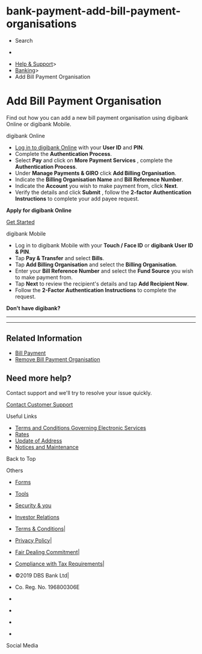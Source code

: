 # bank-payment-add-bill-payment-organisations

[](https://www.dbs.com.sg)

  * Search 

  * 


[](https://www.dbs.com.sg/personal/default.page)

  * [Help & Support](https://www.dbs.com.sg/personal/support/home.html)>
  * [Banking](https://www.dbs.com.sg/personal/support/banking-product.html)>
  * Add Bill Payment Organisation



# Add Bill Payment Organisation

Find out how you can add a new bill payment organisation using digibank Online or digibank Mobile.

digibank Online

  * [Log in to digibank Online](https://internet-banking.dbs.com.sg/) with your **User ID** and **PIN**.
  * Complete the **Authentication Process**.
  * Select **Pay** and click on **More Payment Services** , complete the **Authentication Process**.
  * Under **Manage Payments & GIRO** click **Add Billing Organisation**.
  * Indicate the **Billing Organisation Name** and **Bill Reference Number**.
  * Indicate the **Account** you wish to make payment from, click **Next**.
  * Verify the details and click **Submit** , follow the **2-factor Authentication Instructions** to complete your add payee request.

  


**Apply for digibank Online**

[Get Started](https://internet-banking.dbs.com.sg/ibAPL/Welcome)

digibank Mobile

  * Log in to digibank Mobile with your **Touch / Face ID** or **digibank User ID & PIN**.
  * Tap **Pay & Transfer** and select **Bills**.
  * Tap **Add Billing Organisation** and select the **Billing Organisation**.
  * Enter your **Bill Reference Number** and select the **Fund Source** you wish to make payment from.
  * Tap **Next** to review the recipient's details and tap **Add Recipient Now**.
  * Follow the **2-Factor Authentication Instructions** to complete the request.

  


**Don't have digibank?**  
[](https://itunes.apple.com/us/app/dbs-mobile-banking/id1068403826?mt=8) [](https://play.google.com/store/apps/details?id=com.dbs.sg.dbsmbanking)

* * *

* * *

## Related Information

  * [Bill Payment](https://www.dbs.com.sg/personal/support/bank-payment-bill-payment.html)
  * [Remove Bill Payment Organisation](https://www.dbs.com.sg/personal/support/bank-payment-remove-bill-payment-organisations.html)



## Need more help?

Contact support and we'll try to resolve your issue quickly.

[Contact Customer Support](https://www.dbs.com.sg/personal/contact-us.page)

Useful Links

  * [Terms and Conditions Governing Electronic Services](https://www.dbs.com.sg/personal/deposits/terms-conditions-electronic-services.page)
  * [Rates](https://www.dbs.com.sg/personal/rates-online/default.page)
  * [Update of Address](https://www.dbs.com.sg/personal/deposits/update-address.page)
  * [Notices and Maintenance](https://www.dbs.com.sg/personal/deposits/maintenance-schedule.page)



Back to Top

Others

  * [Forms](https://www.dbs.com.sg/personal/forms/default.page)
  * [Tools](https://www.dbs.com.sg/personal/calculators/default.page)
  * [Security & you](https://www.dbs.com.sg/personal/deposits/security-and-you/default.page)
  * [Investor Relations](https://www.dbs.com/investor/default.page)



  * [Terms & Conditions](https://www.dbs.com/terms/default.page)|
  * [Privacy Policy](https://www.dbs.com/privacy/default.page)|
  * [Fair Dealing Commitment](https://www.dbs.com/fairdealing/default.page)|
  * [Compliance with Tax Requirements](https://www.dbs.com.sg/personal/compliance-tax-requirements/index.html)|
  * ©2019 DBS Bank Ltd|
  * Co. Reg. No. 196800306E



  * [](https://www.facebook.com/dbs.sg)
  * [](https://twitter.com/dbsbank)
  * [](https://www.linkedin.com/company/dbs-bank)
  * [](https://www.youtube.com/dbs)



Social Media
